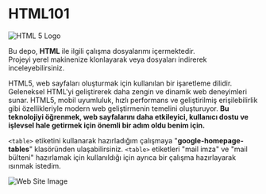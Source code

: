 # HTML101
![HTML 5 Logo](https://www.w3.org/html/logo/img/mark-word-icon.png)

Bu depo, **HTML** ile ilgili çalışma dosyalarımı içermektedir.   
Projeyi yerel makinenize klonlayarak veya dosyaları indirerek inceleyebilirsiniz.  


HTML5, web sayfaları oluşturmak için kullanılan bir işaretleme dilidir. Geleneksel HTML'yi geliştirerek daha zengin ve dinamik web deneyimleri sunar. HTML5, mobil uyumluluk, hızlı performans ve geliştirilmiş erişilebilirlik gibi özellikleriyle modern web geliştirmenin temelini oluşturuyor. **Bu teknolojiyi öğrenmek, web sayfalarını daha etkileyici, kullanıcı dostu ve işlevsel hale getirmek için önemli bir adım oldu benim için.**


`<table>` etiketini kullanarak hazırladığım çalışmaya "**google-homepage-tables**" klasöründen ulaşabilirsiniz.
`<table>` etiketleri "mail imza" ve "mail bülteni" hazırlamak için kullanıldığı için ayrıca bir çalışma hazırlayarak ısınmak istedim.

![Web Site Image ](https://www.resimupload.org/images/2023/12/26/com.google.png)







